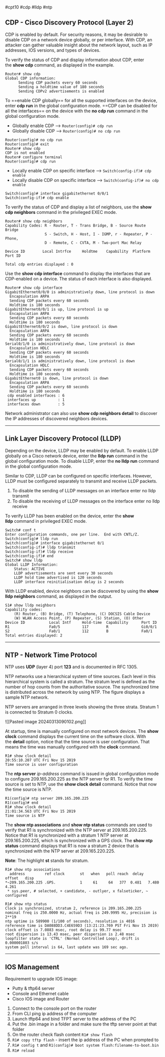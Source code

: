 #cpt10 #cdp #lldp #ntp 

## CDP - Cisco Discovery Protocol (Layer 2)
CDP is enabled by default. For security reasons, it may be desirable to disable CDP on a network device globally, or per interface. With CDP, an attacker can gather valuable insight about the network layout, such as IP addresses, IOS versions, and types of devices.

To verify the status of CDP and display information about CDP, enter the **show cdp** command, as displayed in the example.

```
Router# show cdp
Global CDP information:
      Sending CDP packets every 60 seconds
      Sending a holdtime value of 180 seconds
      Sending CDPv2 advertisements is enabled
```

To ==enable CDP globally== for all the supported interfaces on the device, enter **cdp run** in the global configuration mode. ==CDP can be disabled for all the interfaces== on the device with the **no cdp run** command in the global configuration mode.

- Globally enable CDP --> `Router(config)# cdp run`
- Globally disable CDP --> `Router(config)# no cdp run`

```
Router(config)# no cdp run
Router(config)# exit
Router# show cdp
CDP is not enabled
Router# configure terminal
Router(config)# cdp run
```

- Locally enable CDP on specific interface --> `Switch(config-if)# cdp enable`
- Locally disable CDP on specific interface --> `Switch(config-if)# no cdp enable`

```
Switch(config)# interface gigabitethernet 0/0/1
Switch(config-if)# cdp enable
```

To verify the status of CDP and display a list of neighbors, use the **show cdp neighbors** command in the privileged EXEC mode.

```
Router# show cdp neighbors
Capability Codes: R - Router, T - Trans Bridge, B - Source Route Bridge
                  S - Switch, H - Host, I - IGMP, r - Repeater, P - Phone,
                  D - Remote, C - CVTA, M - Two-port Mac Relay
 
Device ID        Local Intrfce     Holdtme    Capability  Platform  Port ID
 
Total cdp entries displayed : 0
```

Use the **show cdp interface** command to display the interfaces that are CDP-enabled on a device. The status of each interface is also displayed.

```
Router# show cdp interface
GigabitEthernet0/0/0 is administratively down, line protocol is down
  Encapsulation ARPA
  Sending CDP packets every 60 seconds
  Holdtime is 180 seconds
GigabitEthernet0/0/1 is up, line protocol is up
  Encapsulation ARPA
  Sending CDP packets every 60 seconds
  Holdtime is 180 seconds
GigabitEthernet0/0/2 is down, line protocol is down
  Encapsulation ARPA
  Sending CDP packets every 60 seconds
  Holdtime is 180 seconds
Serial0/1/0 is administratively down, line protocol is down
  Encapsulation HDLC
  Sending CDP packets every 60 seconds
  Holdtime is 180 seconds
Serial0/1/1 is administratively down, line protocol is down
  Encapsulation HDLC
  Sending CDP packets every 60 seconds
  Holdtime is 180 seconds
GigabitEthernet0 is down, line protocol is down
  Encapsulation ARPA
  Sending CDP packets every 60 seconds
  Holdtime is 180 seconds
 cdp enabled interfaces : 6
 interfaces up          : 1
 interfaces down        : 5
```

Network administrator can also use **show cdp neighbors detail** to discover the IP addresses of discovered neighbors devices.

---

## Link Layer Discovery Protocol (LLDP)

Depending on the device, LLDP may be enabled by default. To enable LLDP globally on a Cisco network device, enter the **lldp run** command in the global configuration mode. To disable LLDP, enter the **no lldp run** command in the global configuration mode.

Similar to CDP, LLDP can be configured on specific interfaces. However, LLDP must be configured separately to transmit and receive LLDP packets. 

1) To disable the sending of LLDP messages on an interface enter no lldp transmit  
2) To disable the receiving of LLDP messages on the interface enter no lldp receive 

To verify LLDP has been enabled on the device, enter the **show lldp** command in privileged EXEC mode.

```
Switch# conf t
Enter configuration commands, one per line.  End with CNTL/Z.
Switch(config)# lldp run
Switch(config)# interface gigabitethernet 0/1
Switch(config-if)# lldp transmit
Switch(config-if)# lldp receive
Switch(config-if)# end
Switch# show lldp
Global LLDP Information:
    Status: ACTIVE
    LLDP advertisements are sent every 30 seconds
    LLDP hold time advertised is 120 seconds
    LLDP interface reinitialisation delay is 2 seconds
```

With LLDP enabled, device neighbors can be discovered by using the **show lldp neighbors** command, as displayed in the output.

```
S1# show lldp neighbors
Capability codes:
    (R) Router, (B) Bridge, (T) Telephone, (C) DOCSIS Cable Device
    (W) WLAN Access Point, (P) Repeater, (S) Station, (O) Other
Device ID           Local Intf     Hold-time  Capability      Port ID
R1                  Fa0/5          117        R               Gi0/0/1
S2                  Fa0/1          112        B               Fa0/1
Total entries displayed: 2
```

--- 
## NTP - Network Time Protocol

NTP uses **UDP** (layer 4) port **123** and is documented in RFC 1305.

NTP networks use a hierarchical system of time sources. Each level in this hierarchical system is called a stratum. The stratum level is defined as the number of hop counts from the authoritative source. The synchronized time is distributed across the network by using NTP. The figure displays a sample NTP network.

NTP servers are arranged in three levels showing the three strata. Stratum 1 is connected to Stratum 0 clocks.

![[Pasted image 20240313090102.png]]

At startup, time is manually configured on most network devices. The **show clock** command displays the current time on the software clock. With the **detail** option, notice that the time source is user configuration. That means the time was manually configured with the **clock** command.

```
R1# show clock detail 
20:55:10.207 UTC Fri Nov 15 2019
Time source is user configuration
```

The **ntp server** _ip-address_ command is issued in global configuration mode to configure 209.165.200.225 as the NTP server for R1. To verify the time source is set to NTP, use the **show clock detail** command. Notice that now the time source is NTP.

```
R1(config)# ntp server 209.165.200.225 
R1(config)# end 
R1# show clock detail 
21:01:34.563 UTC Fri Nov 15 2019
Time source is NTP
```

The **show ntp associations** and **show ntp status** commands are used to verify that R1 is synchronized with the NTP server at 209.165.200.225. Notice that R1 is synchronized with a stratum 1 NTP server at 209.165.200.225, which is synchronized with a GPS clock. The **show ntp status** command displays that R1 is now a stratum 2 device that is synchronized with the NTP server at 209.165.220.225.

**Note**: The highlight **st** stands for stratum.

```
R1# show ntp associations   
  address         ref clock       st   when   poll reach  delay  offset   disp
*~209.165.200.225 .GPS.           1     61     64   377  0.481   7.480  4.261
 * sys.peer, # selected, + candidate, - outlyer, x falseticker, ~ configured
 
R1# show ntp status 
Clock is synchronized, stratum 2, reference is 209.165.200.225
nominal freq is 250.0000 Hz, actual freq is 249.9995 Hz, precision is 2**19
ntp uptime is 589900 (1/100 of seconds), resolution is 4016
reference time is DA088DD3.C4E659D3 (13:21:23.769 PST Fri Nov 15 2019)
clock offset is 7.0883 msec, root delay is 99.77 msec
root dispersion is 13.43 msec, peer dispersion is 2.48 msec
loopfilter state is 'CTRL' (Normal Controlled Loop), drift is 0.000001803 s/s
system poll interval is 64, last update was 169 sec ago.
```

---
## IOS Management

Requirement to upgrade IOS image:
- Putty & tftp64 server
 - Console and Ethernet cable
- Cisco IOS image and Router

1. Connect to the console port on the router
2. From CLI ping ip address of the computer
3. Launch tftp64 and bind TFPT server to the address of the PC
4. Put the .bin image in a folder and make sure the tftp server point at that folder
5. On the router check flash content `R1# show flash`
6. `R1# copy tftp flash` - insert the ip address of the PC when prompted to
7. `R1# config t` and `R1(config)# boot system flash:filename-to-boot.bin`
8. `R1# reload`